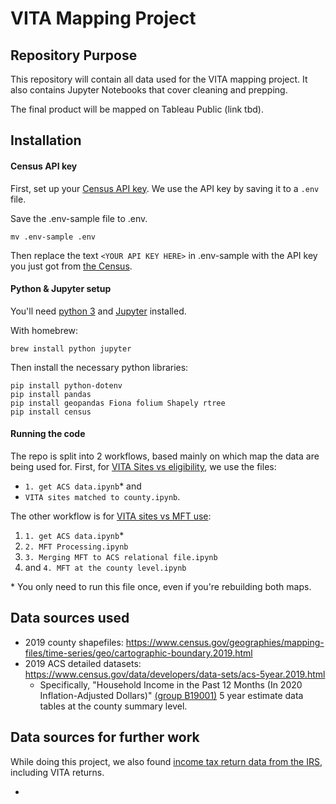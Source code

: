 # VITA Mapping Project

## Repository Purpose
This repository will contain all data used for the VITA mapping project. It also contains Jupyter Notebooks that cover cleaning and prepping.

The final product will be mapped on Tableau Public (link tbd).

## Installation

#### Census API key
First, set up your [Census API key](https://api.census.gov/data/key_signup.html). We use the API key by saving it to a `.env` file.

Save the .env-sample file to .env.
```
mv .env-sample .env
```

Then replace the text `<YOUR API KEY HERE>` in .env-sample with the API key you just got from [the Census](https://api.census.gov/data/key_signup.html).

#### Python & Jupyter setup
You'll need [python 3](https://www.python.org/) and [Jupyter](https://jupyter.org/) installed.

With homebrew:
```
brew install python jupyter
```

Then install the necessary python libraries:

```
pip install python-dotenv
pip install pandas
pip install geopandas Fiona folium Shapely rtree
pip install census
``` 

#### Running the code
The repo is split into 2 workflows, based mainly on which map the data are being used for. First, for [VITA Sites vs eligibility](https://public.tableau.com/views/VITAsites/Dashboard2?:language=en-US&:display_count=n&:origin=viz_share_link), we use the files:
* `1. get ACS data.ipynb`* and
* `VITA sites matched to county.ipynb`.

The other workflow is for [VITA sites vs MFT use]():

1. `1. get ACS data.ipynb`*
2. `2. MFT Processing.ipynb`
3. `3. Merging MFT to ACS relational file.ipynb`
4.  and `4. MFT at the county level.ipynb`

\* You only need to run this file once, even if you're rebuilding both maps.

## Data sources used

* 2019 county shapefiles: https://www.census.gov/geographies/mapping-files/time-series/geo/cartographic-boundary.2019.html
* 2019 ACS detailed datasets: https://www.census.gov/data/developers/data-sets/acs-5year.2019.html
  * Specifically, "Household Income in the Past 12 Months (In 2020 Inflation-Adjusted Dollars)" [(group B19001)](https://api.census.gov/data/2019/acs/acs5/groups/B19001.html) 5 year estimate data tables at the county summary level.

## Data sources for further work
While doing this project, we also found [income tax return data from the IRS](https://www.irs.gov/statistics/soi-tax-stats-individual-income-tax-return-form-1040-statistics), including VITA returns.

* 
